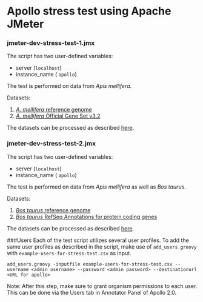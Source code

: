 Apollo stress test using Apache JMeter
======================================

### jmeter-dev-stress-test-1.jmx
The script has two user-defined variables:

* server (`localhost`)
* instance_name ( `apollo`)

The test is performed on data from *Apis mellifera*.

Datasets:

1. [*A. mellifera* reference genome](http://hymenopteragenome.org/beebase/sites/hymenopteragenome.org.beebase/files/data/Amel_4.5_scaffolds.fa.gz)
2. [*A. mellifera* Official Gene Set v3.2](http://hymenopteragenome.org/beebase/sites/hymenopteragenome.org.beebase/files/data/consortium_data/amel_OGSv3.2.gff3.gz)

The datasets can be processed as described [here](http://apollo.readthedocs.org/en/latest/Data_loading.html#data-generation-pipeline).

### jmeter-dev-stress-test-2.jmx

The script has two user-defined variables:
* server (`localhost`)
* instance_name ( `apollo`)

The test is performed on data from *Apis mellifera* as well as *Bos taurus*.

Datasets:

1. [*Bos taurus* reference genome](http://128.206.12.216/drupal/sites/bovinegenome.org/files/data/umd3.1/UMD3.1_chromosomes.fa.gz)
2. [*Bos taurus* RefSeq Annotations for protein coding genes](http://128.206.12.216/drupal/sites/bovinegenome.org/files/data/umd3.1/RefSeq_UMD3.1.1_protein_coding.gff3.gz)

The datasets can be processed as described [here](http://apollo.readthedocs.org/en/latest/Data_loading.html#data-generation-pipeline).

###Users
Each of the test script utilizes several user profiles. To add the same user profiles as described in the script, make use of ```add_users.groovy``` with ```example-users-for-stress-test.csv``` as input.
```
add_users.groovy -inputfile example-users-for-stress-test.csv --username <admin username> --password <admin password> --destinationurl <URL for apollo>
```

Note: After this step, make sure to grant organism permissions to each user. This can be done via the Users tab in Annotator Panel of Apollo 2.0.
